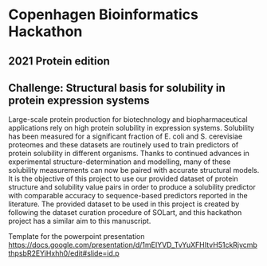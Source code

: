 # Copenhagen Bioinformatics Hackathon
## 2021 Protein edition

## Challenge: Structural basis for solubility in protein expression systems

Large-scale protein production for biotechnology and biopharmaceutical applications rely on high protein solubility in expression systems. Solubility has been measured for a significant fraction of E. coli and S. cerevisiae proteomes and these datasets are routinely used to train predictors of protein solubility in different organisms. Thanks to continued advances in experimental structure-determination and modelling, many of these solubility measurements can now be paired with accurate structural models. It is the objective of this project to use our provided dataset of protein structure and solubility value pairs in order to produce a solubility predictor with comparable accuracy to sequence-based predictors reported in the literature. The provided dataset to be used in this project is created by following the dataset curation procedure of SOLart, and this hackathon project has a similar aim to this manuscript.


Template for the powerpoint presentation
https://docs.google.com/presentation/d/1mEIYVD_TvYuXFHItvH51ckRjvcmbthpsbR2EYiHxhh0/edit#slide=id.p
